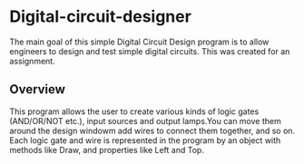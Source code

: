 # Digital-circuit-designer
The main goal of this simple Digital Circuit Design program is to allow engineers to design and test simple digital circuits.
This was created for an assignment.

## Overview
This program allows the user to create various kinds of logic gates (AND/OR/NOT etc.), input sources and output 
lamps.You can move them around the design windowm add wires to connect them together, and so on. Each logic gate
and wire is represented in the program by an object with methods like Draw, and properties like Left and Top.
